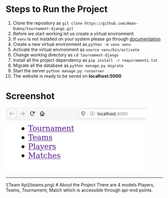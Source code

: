 # Steps to Run the Project
1. Clone the repository as `git clone https://github.com/Aman-Dubey/tournament-django.git`
2. Before we start working let us create a virtual environment.
3. If `venv` is not installed on your system please go through [documentation](https://docs.python.org/3/library/venv.html)
4. Create a new virtual environment as `python -m venv venv`
5. Activate the virtual environment as `source venv/bin/activate`
6. Change working directory as `cd tournament-django`
7. Install all the project dependency as `pip install -r requirements.txt`
8. Migrate all the database as `python manage.py migrate`
9. Start the server `python manage.py runserver`
10. The website is ready to be seved on **localhost:5000**

# Screenshot
![Index page](index.png)
<hr>
![Team Api](teams.png)
# About the Project
There are 4 models Players, Teams, Tournament, Match which is accessible through api-end points.

